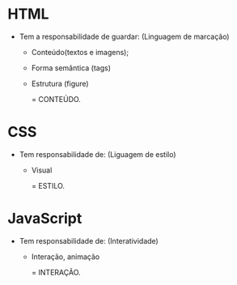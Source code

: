 # HTML

- Tem a responsabilidade de guardar:
    (Linguagem de marcação)
    - Conteúdo(textos e imagens);
    - Forma semântica (tags)
    - Estrutura (figure)

        = CONTEÚDO.

# CSS

- Tem responsabilidade de: 
    (Liguagem de estilo)
    - Visual

        = ESTILO.

# JavaScript

- Tem responsabilidade de:
    (Interatividade)
    - Interação, animação

        = INTERAÇÃO.
